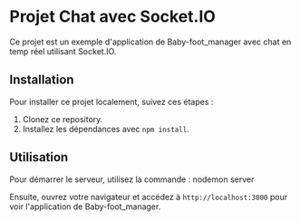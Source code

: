 # Projet Chat avec Socket.IO

Ce projet est un exemple d'application de Baby-foot_manager avec chat en temp réel utilisant Socket.IO.

## Installation

Pour installer ce projet localement, suivez ces étapes :

1. Clonez ce repository.
2. Installez les dépendances avec `npm install`.

## Utilisation

Pour démarrer le serveur, utilisez la commande : nodemon server 

Ensuite, ouvrez votre navigateur et accédez à `http://localhost:3000` pour voir l'application de Baby-foot_manager.
